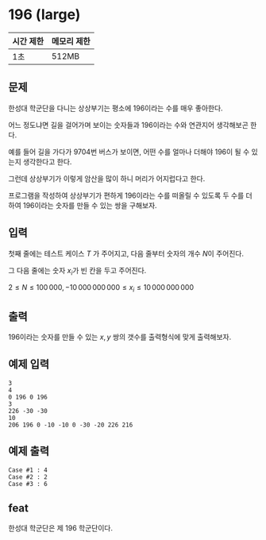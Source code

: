 # 196 (large)

| 시간 제한 | 메모리 제한 |
| --- | --- |
| 1초 | 512MB |

## 문제

한성대 학군단을 다니는 상상부기는 평소에 196이라는 수를 매우 좋아한다.

어느 정도냐면 길을 걸어가며 보이는 숫자들과 196이라는 수와 연관지어 생각해보곤 한다.

예를 들어 길을 가다가 9704번 버스가 보이면, 어떤 수를 얼마나 더해야 196이 될 수 있는지 생각한다고 한다.

그런데 상상부기가 이렇게 암산을 많이 하니 머리가 어지럽다고 한다.

프로그램을 작성하여 상상부기가 편하게 196이라는 수를 떠올릴 수 있도록 두 수를 더하여 196이라는 숫자를 만들 수 있는 쌍을 구해보자.

## 입력

첫째 줄에는 테스트 케이스 $T$ 가 주어지고, 다음 줄부터  숫자의 개수 $N$이 주어진다.

그 다음 줄에는 숫자 $x_i$가 빈 칸을 두고 주어진다.

$2 \leq N \leq 100\,000, -10\,000\,000\,000 \leq x_i \leq 10\,000\,000\,000$

## 출력

196이라는 숫자를 만들 수 있는 $x, y$ 쌍의 갯수를 출력형식에 맞게 출력해보자.

## 예제 입력

```
3
4
0 196 0 196
3
226 -30 -30
10
206 196 0 -10 -10 0 -30 -20 226 216
```

## 예제 출력

```
Case #1 : 4
Case #2 : 2
Case #3 : 6
```

## feat

한성대 학군단은 제 196 학군단이다.